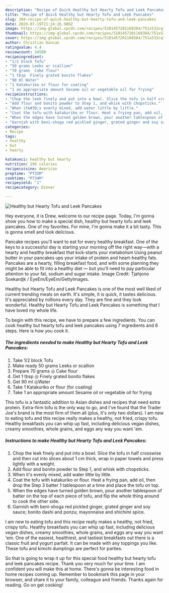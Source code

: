 ```yaml
---
description: "Recipe of Quick Healthy but Hearty Tofu and Leek Pancakes"
title: "Recipe of Quick Healthy but Hearty Tofu and Leek Pancakes"
slug: 304-recipe-of-quick-healthy-but-hearty-tofu-and-leek-pancakes
date: 2020-07-19T21:24:26.986Z
image: https://img-global.cpcdn.com/recipes/5101457201168384/751x532cq70/healthy-but-hearty-tofu-and-leek-pancakes-recipe-main-photo.jpg
thumbnail: https://img-global.cpcdn.com/recipes/5101457201168384/751x532cq70/healthy-but-hearty-tofu-and-leek-pancakes-recipe-main-photo.jpg
cover: https://img-global.cpcdn.com/recipes/5101457201168384/751x532cq70/healthy-but-hearty-tofu-and-leek-pancakes-recipe-main-photo.jpg
author: Christian Duncan
ratingvalue: 4.4
reviewcount: 34580
recipeingredient:
- "1/2 block Tofu"
- "50 grams Leeks or scallion"
- "70 grams  Cake flour"
- "1 tbsp  Finely grated bonito flakes"
- "90 ml Water"
- "1 Katakuriko or flour for coating"
- "1 an appropriate amount Sesame oil or vegetable oil for frying"
recipeinstructions:
- "Chop the leek finely and put into a bowl. Slice the tofu in half crosswise and then cut into slices about 1 cm thick, wrap in paper towels and press lightly with a weight."
- "Add flour and bonito powder to Step 1, and whisk with chopsticks."
- "When it&#39;s evenly mixed, add water little by little."
- "Coat the tofu with katakuriko or flour. Heat a frying pan, add oil, then drop the Step 3 batter 1 tablespoon at a time and place the tofu on top."
- "When the edges have turned golden brown, pour another tablespoon of batter on the top of each piece of tofu, and flip the whole thing around to cook the other side."
- "Garnish with beni-shoga red pickled ginger, grated ginger and soy sauce; bonito dashi and ponzu; mayonnaise and shichimi spice."
categories:
- Recipe
tags:
- healthy
- but
- hearty

katakunci: healthy but hearty 
nutrition: 294 calories
recipecuisine: American
preptime: "PT35M"
cooktime: "PT34M"
recipeyield: "1"
recipecategory: Dinner

---
```



![Healthy but Hearty Tofu and Leek Pancakes](https://img-global.cpcdn.com/recipes/5101457201168384/751x532cq70/healthy-but-hearty-tofu-and-leek-pancakes-recipe-main-photo.jpg)

Hey everyone, it is Drew, welcome to our recipe page. Today, I'm gonna show you how to make a special dish, healthy but hearty tofu and leek pancakes. One of my favorites. For mine, I'm gonna make it a bit tasty. This is gonna smell and look delicious.

Pancake recipes you&#39;ll want to eat for every healthy breakfast. One of the keys to a successful day is starting your morning off the right way—with a hearty and healthy breakfast that kick-starts your metabolism Using peanut butter in your pancakes ups your intake of protein and heart-healthy fats. Pancakes are a hearty, filling breakfast food, and with some planning they might be able to fit into a healthy diet — but you&#39;ll need to pay particular attention to your fat, sodium and sugar intake. Image Credit: Tjahjono Soekardjk / EyeEm/EyeEm/GettyImages.

Healthy but Hearty Tofu and Leek Pancakes is one of the most well liked of current trending meals on earth. It's simple, it is quick, it tastes delicious. It's appreciated by millions every day. They are fine and they look wonderful. Healthy but Hearty Tofu and Leek Pancakes is something that I have loved my whole life.


To begin with this recipe, we have to prepare a few ingredients. You can cook healthy but hearty tofu and leek pancakes using 7 ingredients and 6 steps. Here is how you cook it.

<!--inarticleads1-->

##### The ingredients needed to make Healthy but Hearty Tofu and Leek Pancakes:

1. Take 1/2 block Tofu
1. Make ready 50 grams Leeks or scallion
1. Prepare 70 grams ◎ Cake flour
1. Get 1 tbsp ◎ Finely grated bonito flakes
1. Get 90 ml ◎Water
1. Take 1 Katakuriko or flour (for coating)
1. Take 1 an appropriate amount Sesame oil or vegetable oil for frying


This tofu is a fantastic addition to Asian dishes and recipes that need extra protein. Extra-firm tofu is the only way to go, and I&#39;ve found that the Trader Joe&#39;s brand is the most firm of them all (plus, it&#39;s only two dollars). I am new to eating tofu and this recipe really makes a healthy, not fried, crispy tofu. Healthy breakfasts you can whip up fast, including delicious vegan dishes, creamy smoothies, whole grains, and eggs any way you want &#39;em. 

<!--inarticleads2-->

##### Instructions to make Healthy but Hearty Tofu and Leek Pancakes:

1. Chop the leek finely and put into a bowl. Slice the tofu in half crosswise and then cut into slices about 1 cm thick, wrap in paper towels and press lightly with a weight.
1. Add flour and bonito powder to Step 1, and whisk with chopsticks.
1. When it&#39;s evenly mixed, add water little by little.
1. Coat the tofu with katakuriko or flour. Heat a frying pan, add oil, then drop the Step 3 batter 1 tablespoon at a time and place the tofu on top.
1. When the edges have turned golden brown, pour another tablespoon of batter on the top of each piece of tofu, and flip the whole thing around to cook the other side.
1. Garnish with beni-shoga red pickled ginger, grated ginger and soy sauce; bonito dashi and ponzu; mayonnaise and shichimi spice.


I am new to eating tofu and this recipe really makes a healthy, not fried, crispy tofu. Healthy breakfasts you can whip up fast, including delicious vegan dishes, creamy smoothies, whole grains, and eggs any way you want &#39;em. One of the easiest, healthiest, and tastiest breakfasts out there is a classic fruit and yogurt parfait. It can be made with any toppings you like. These tofu and kimchi dumplings are perfect for parties. 

So that is going to wrap it up for this special food healthy but hearty tofu and leek pancakes recipe. Thank you very much for your time. I am confident you will make this at home. There's gonna be interesting food in home recipes coming up. Remember to bookmark this page in your browser, and share it to your family, colleague and friends. Thanks again for reading. Go on get cooking!
